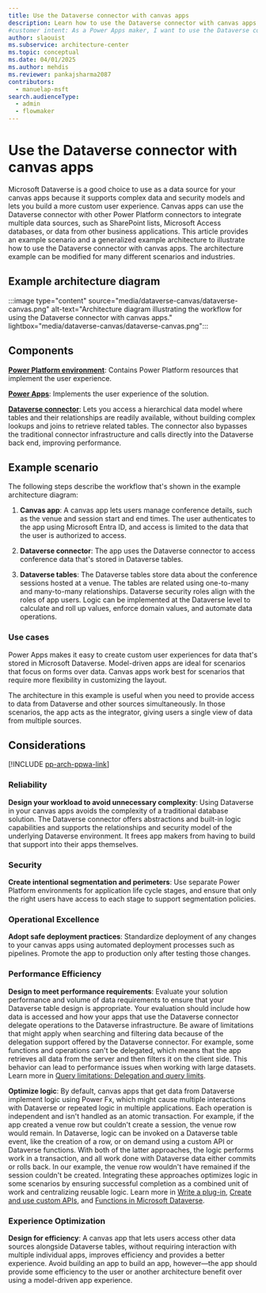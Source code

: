 ```yaml
---  
title: Use the Dataverse connector with canvas apps
description: Learn how to use the Dataverse connector with canvas apps to create custom user experiences and integrate multiple data sources seamlessly.
#customer intent: As a Power Apps maker, I want to use the Dataverse connector with canvas apps so that I can create custom user experiences and integrate multiple data sources seamlessly.  
author: slaouist  
ms.subservice: architecture-center  
ms.topic: conceptual
ms.date: 04/01/2025
ms.author: mehdis  
ms.reviewer: pankajsharma2087  
contributors:  
  - manuelap-msft  
search.audienceType:  
  - admin  
  - flowmaker  
---  
```


# Use the Dataverse connector with canvas apps  

Microsoft Dataverse is a good choice to use as a data source for your canvas apps because it supports complex data and security models and lets you build a more custom user experience. Canvas apps can use the Dataverse connector with other Power Platform connectors to integrate multiple data sources, such as SharePoint lists, Microsoft Access databases, or data from other business applications. This article provides an example scenario and a generalized example architecture to illustrate how to use the Dataverse connector with canvas apps. The architecture example can be modified for many different scenarios and industries.

## Example architecture diagram  

:::image type="content" source="media/dataverse-canvas/dataverse-canvas.png" alt-text="Architecture diagram illustrating the workflow for using the Dataverse connector with canvas apps." lightbox="media/dataverse-canvas/dataverse-canvas.png":::  

## Components  

[**Power Platform environment**](/power-platform/admin/environments-overview): Contains Power Platform resources that implement the user experience.

[**Power Apps**](/power-apps/): Implements the user experience of the solution.

[**Dataverse connector**](/connectors/commondataserviceforapps/): Lets you access a hierarchical data model where tables and their relationships are readily available, without building complex lookups and joins to retrieve related tables. The connector also bypasses the traditional connector infrastructure and calls directly into the Dataverse back end, improving performance.

## Example scenario

The following steps describe the workflow that's shown in the example architecture diagram:

1. **Canvas app**: A canvas app lets users manage conference details, such as the venue and session start and end times. The user authenticates to the app using Microsoft Entra ID, and access is limited to the data that the user is authorized to access.

1. **Dataverse connector**: The app uses the Dataverse connector to access conference data that's stored in Dataverse tables.

1. **Dataverse tables**: The Dataverse tables store data about the conference sessions hosted at a venue. The tables are related using one-to-many and many-to-many relationships. Dataverse security roles align with the roles of app users. Logic can be implemented at the Dataverse level to calculate and roll up values, enforce domain values, and automate data operations.

### Use cases

Power Apps makes it easy to create custom user experiences for data that's stored in Microsoft Dataverse. Model-driven apps are ideal for scenarios that focus on forms over data. Canvas apps work best for scenarios that require more flexibility in customizing the layout.

The architecture in this example is useful when you need to provide access to data from Dataverse and other sources simultaneously. In those scenarios, the app acts as the integrator, giving users a single view of data from multiple sources.

## Considerations

[!INCLUDE [pp-arch-ppwa-link](../../includes/pp-arch-ppwa-link.md)]

### Reliability

**Design your workload to avoid unnecessary complexity**: Using Dataverse in your canvas apps avoids the complexity of a traditional database solution. The Dataverse connector offers abstractions and built-in logic capabilities and supports the relationships and security model of the underlying Dataverse environment. It frees app makers from having to build that support into their apps themselves.

### Security

**Create intentional segmentation and perimeters**: Use separate Power Platform environments for application life cycle stages, and ensure that only the right users have access to each stage to support segmentation policies.

### Operational Excellence

**Adopt safe deployment practices**: Standardize deployment of any changes to your canvas apps using automated deployment processes such as pipelines. Promote the app to production only after testing those changes.  

### Performance Efficiency

**Design to meet performance requirements**: Evaluate your solution performance and volume of data requirements to ensure that your Dataverse table design is appropriate. Your evaluation should include how data is accessed and how your apps that use the Dataverse connector delegate operations to the Dataverse infrastructure. Be aware of limitations that might apply when searching and filtering data because of the delegation support offered by the Dataverse connector. For example, some functions and operations can't be delegated, which means that the app retrieves all data from the server and then filters it on the client side. This behavior can lead to performance issues when working with large datasets. Learn more in [Query limitations: Delegation and query limits](/powerapps/maker/canvas-apps/delegation-overview).

**Optimize logic**: By default, canvas apps that get data from Dataverse implement logic using Power Fx, which might cause multiple interactions with Dataverse or repeated logic in multiple applications. Each operation is independent and isn't handled as an atomic transaction. For example, if the app created a venue row but couldn't create a session, the venue row would remain. In Dataverse, logic can be invoked on a Dataverse table event, like the creation of a row, or on demand using a custom API or Dataverse functions. With both of the latter approaches, the logic performs work in a transaction, and all work done with Dataverse data either commits or rolls back. In our example, the venue row wouldn't have remained if the session couldn't be created. Integrating these approaches optimizes logic in some scenarios by ensuring successful completion as a combined unit of work and centralizing reusable logic. Learn more in [Write a plug-in](/power-apps/developer/data-platform/write-plug-in?tabs=pluginbase), [Create and use custom APIs](/power-apps/developer/data-platform/custom-api), and [Functions in Microsoft Dataverse](/power-apps/maker/data-platform/functions-overview).

### Experience Optimization

**Design for efficiency**: A canvas app that lets users access other data sources alongside Dataverse tables, without requiring interaction with multiple individual apps, improves efficiency and provides a better experience. Avoid building an app to build an app, however&mdash;the app should provide some efficiency to the user or another architecture benefit over using a model-driven app experience.
